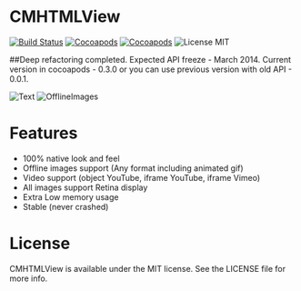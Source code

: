 # CMHTMLView

[![Build Status](https://secure.travis-ci.org/mureev/CMHTMLView.png?branch=master)](http://travis-ci.org/mureev/CMHTMLView)
[![Cocoapods](https://cocoapod-badges.herokuapp.com/v/CMHTMLView/badge.png)](http://cocoapods.org/?q=name%3Acmhtmlview%2A)
[![Cocoapods](https://cocoapod-badges.herokuapp.com/p/CMHTMLView/badge.png)](http://cocoapods.org/?q=name%3Acmhtmlview%2A)
![License MIT](https://go-shields.herokuapp.com/license-MIT-blue.png)

##Deep refactoring completed. Expected API freeze - March 2014. Current version in cocoapods - 0.3.0 or you can use previous version with old API - 0.0.1.

![Text](http://github.com/mureev/CMHTMLView/blob/master/Demo/Screenshots/Text.png?raw=true "Text")
![OfflineImages](http://github.com/mureev/CMHTMLView/blob/master/Demo/Screenshots/OfflineImages.png?raw=true "Offline Images")

# Features

* 100% native look and feel
* Offline images support (Any format including animated gif)
* Video support (object YouTube, iframe YouTube, iframe Vimeo)
* All images support Retina display
* Extra Low memory usage
* Stable (never crashed)

# License

CMHTMLView is available under the MIT license. See the LICENSE file for more info.
